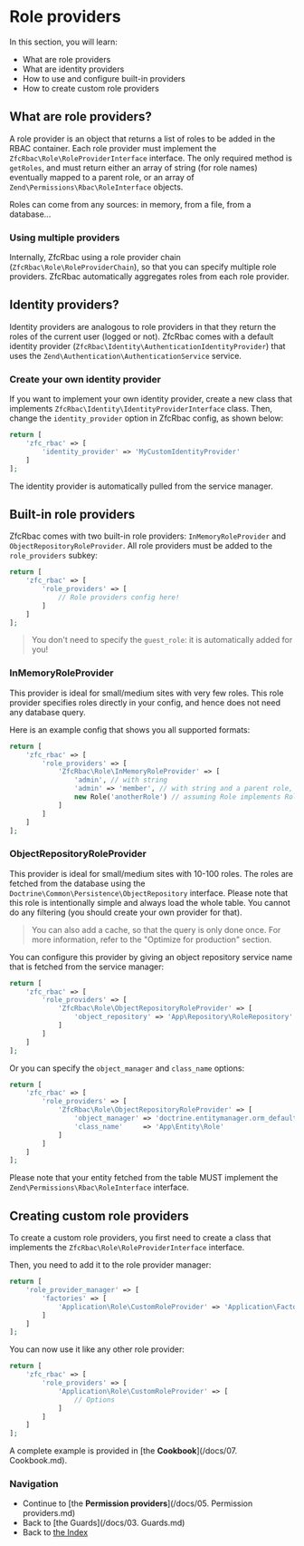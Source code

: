 # Role providers

In this section, you will learn:

* What are role providers
* What are identity providers
* How to use and configure built-in providers
* How to create custom role providers

## What are role providers?

A role provider is an object that returns a list of roles to be added in the RBAC container. Each role provider must
implement the `ZfcRbac\Role\RoleProviderInterface` interface. The only required method is `getRoles`, and must return
either an array of string (for role names) eventually mapped to a parent role, or an array of
`Zend\Permissions\Rbac\RoleInterface` objects.

Roles can come from any sources: in memory, from a file, from a database...

### Using multiple providers

Internally, ZfcRbac using a role provider chain (`ZfcRbac\Role\RoleProviderChain`), so that you can specify multiple
role providers. ZfcRbac automatically aggregates roles from each role provider.

## Identity providers?

Identity providers are analogous to role providers in that they return the roles of the current user (logged or not).
ZfcRbac comes with a default identity provider (`ZfcRbac\Identity\AuthenticationIdentityProvider`) that uses the
`Zend\Authentication\AuthenticationService` service.

### Create your own identity provider

If you want to implement your own identity provider, create a new class that implements
`ZfcRbac\Identity\IdentityProviderInterface` class. Then, change the `identity_provider` option in ZfcRbac config,
as shown below:

```php
return [
    'zfc_rbac' => [
        'identity_provider' => 'MyCustomIdentityProvider'
    ]
];
```

The identity provider is automatically pulled from the service manager.

## Built-in role providers

ZfcRbac comes with two built-in role providers: `InMemoryRoleProvider` and `ObjectRepositoryRoleProvider`. All role
providers must be added to the `role_providers` subkey:

```php
return [
    'zfc_rbac' => [
        'role_providers' => [
            // Role providers config here!
        ]
    ]
];
```

> You don't need to specify the `guest_role`: it is automatically added for you!

### InMemoryRoleProvider

This provider is ideal for small/medium sites with very few roles. This role provider specifies roles directly in
your config, and hence does not need any database query.

Here is an example config that shows you all supported formats:

```php
return [
    'zfc_rbac' => [
        'role_providers' => [
            'ZfcRbac\Role\InMemoryRoleProvider' => [
                'admin', // with string
                'admin' => 'member', // with string and a parent role,
                new Role('anotherRole') // assuming Role implements RoleInterface
            ]
        ]
    ]
];
```

### ObjectRepositoryRoleProvider

This provider is ideal for small/medium sites with 10-100 roles. The roles are fetched from the database using
the `Doctrine\Common\Persistence\ObjectRepository` interface. Please note that this role is intentionally simple and always load
the whole table. You cannot do any filtering (you should create your own provider for that).

> You can also add a cache, so that the query is only done once. For more information, refer to the "Optimize for production" section.

You can configure this provider by giving an object repository service name that is fetched from the service manager:

```php
return [
    'zfc_rbac' => [
        'role_providers' => [
            'ZfcRbac\Role\ObjectRepositoryRoleProvider' => [
                'object_repository' => 'App\Repository\RoleRepository'
            ]
        ]
    ]
];
```

Or you can specify the `object_manager` and `class_name` options:

```php
return [
    'zfc_rbac' => [
        'role_providers' => [
            'ZfcRbac\Role\ObjectRepositoryRoleProvider' => [
                'object_manager' => 'doctrine.entitymanager.orm_default',
                'class_name'     => 'App\Entity\Role'
            ]
        ]
    ]
];
```

Please note that your entity fetched from the table MUST implement the `Zend\Permissions\Rbac\RoleInterface` interface.


## Creating custom role providers

To create a custom role providers, you first need to create a class that implements the `ZfcRbac\Role\RoleProviderInterface`
interface.

Then, you need to add it to the role provider manager:

```php
return [
    'role_provider_manager' => [
        'factories' => [
            'Application\Role\CustomRoleProvider' => 'Application\Factory\CustomRoleProviderFactory'
        ]
    ]
];
```

You can now use it like any other role provider:

```php
return [
    'zfc_rbac' => [
        'role_providers' => [
            'Application\Role\CustomRoleProvider' => [
                // Options
            ]
        ]
    ]
];
```

A complete example is provided in [the **Cookbook**](/docs/07. Cookbook.md).

### Navigation

* Continue to [the **Permission providers**](/docs/05. Permission providers.md)
* Back to [the Guards](/docs/03. Guards.md)
* Back to [the Index](/docs/README.md)

